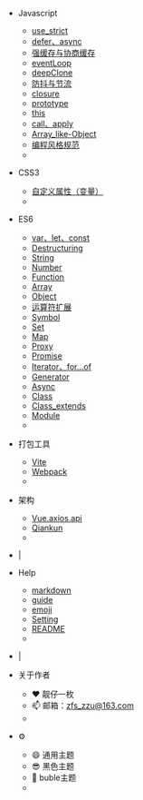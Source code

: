 <!-- 顶部栏配置文件  -->

* Javascript
    * [use_strict](/JS_basic/use_strict)
    * [defer、async](/JS_basic/defer、async)
    * [强缓存与协商缓存](/JS_basic/强缓存与协商缓存)
    * [eventLoop](/JS_basic/eventLoop)
    * [deepClone](/JS_basic/deepClone)
    * [防抖与节流](/JS_basic/防抖与节流)
    * [closure](/JS_basic/closure)
    * [prototype](/JS_basic/prototype)
    * [this](/JS_basic/this)
    * [call、apply](/JS_basic/call、apply)
    * [Array_like-Object](/JS_basic/Array_like-Object)
    * [编程风格规范](/JS_basic/编程风格规范)
    * []()

* CSS3
    * [自定义属性（变量）](/CSS3/custom_properties)
    * []()

* ES6
    * [var、let、const](/ES6/var、let、const)
    * [Destructuring](/ES6/Destructuring)
    * [String](/ES6/String)
    * [Number](/ES6/Number)
    * [Function](/ES6/Function)
    * [Array](/ES6/Array)
    * [Object](/ES6/Object)
    * [运算符扩展](/ES6/Operator)
    * [Symbol](/ES6/Symbol)
    * [Set](/ES6/Set)
    * [Map](/ES6/Map)
    * [Proxy](/ES6/Proxy)
    * [Promise](/ES6/Promise)
    * [Iterator、for...of](/ES6/Iterator)
    * [Generator](/ES6/Generator)
    * [Async](/ES6/Async)
    * [Class](/ES6/Class)
    * [Class_extends](/ES6/Class_extends)
    * [Module](/ES6/Module)
    * []()

* 打包工具
    * [Vite](/PackTool/Vite)
    * [Webpack](/PackTool/Webpack)
    * []()

* 架构
    * [Vue.axios.api](/Framework/Vue.axios.api)
    * [Qiankun](/Framework/qiankun)
    * []()

* |

* Help
    * [markdown](/Help/markdown.md)
    * [guide](/Help/guide.md)
    * [emoji](/Help/emoji.md)
    * [Setting](/Help/setting.md)
    * [README](/Help/README.md)
    * []()

* |

* 关于作者
    * :heart: 靓仔一枚 
    * :mailbox: 邮箱：zfs_zzu@163.com
    * []()

* :gear:
    * :smile: 通用主题 &emsp;
    * :sunglasses: 黑色主题 &emsp;
    * :fox_face: buble主题 &emsp;
    * []()
